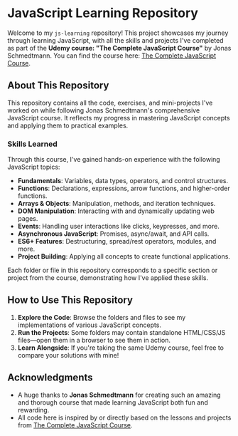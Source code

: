 # JavaScript Learning Repository

Welcome to my `js-learning` repository! This project showcases my journey through learning JavaScript, with all the skills and projects I've completed as part of the **Udemy course: "The Complete JavaScript Course"** by Jonas Schmedtmann. You can find the course here: [The Complete JavaScript Course](https://www.udemy.com/course/the-complete-javascript-course/).

## About This Repository

This repository contains all the code, exercises, and mini-projects I've worked on while following Jonas Schmedtmann's comprehensive JavaScript course. It reflects my progress in mastering JavaScript concepts and applying them to practical examples.

### Skills Learned
Through this course, I've gained hands-on experience with the following JavaScript topics:
- **Fundamentals**: Variables, data types, operators, and control structures.
- **Functions**: Declarations, expressions, arrow functions, and higher-order functions.
- **Arrays & Objects**: Manipulation, methods, and iteration techniques.
- **DOM Manipulation**: Interacting with and dynamically updating web pages.
- **Events**: Handling user interactions like clicks, keypresses, and more.
- **Asynchronous JavaScript**: Promises, async/await, and API calls.
- **ES6+ Features**: Destructuring, spread/rest operators, modules, and more.
- **Project Building**: Applying all concepts to create functional applications.

Each folder or file in this repository corresponds to a specific section or project from the course, demonstrating how I've applied these skills.

## How to Use This Repository
1. **Explore the Code**: Browse the folders and files to see my implementations of various JavaScript concepts.
2. **Run the Projects**: Some folders may contain standalone HTML/CSS/JS files—open them in a browser to see them in action.
3. **Learn Alongside**: If you're taking the same Udemy course, feel free to compare your solutions with mine!

## Acknowledgments
- A huge thanks to **Jonas Schmedtmann** for creating such an amazing and thorough course that made learning JavaScript both fun and rewarding.
- All code here is inspired by or directly based on the lessons and projects from [The Complete JavaScript Course](https://www.udemy.com/course/the-complete-javascript-course/).
